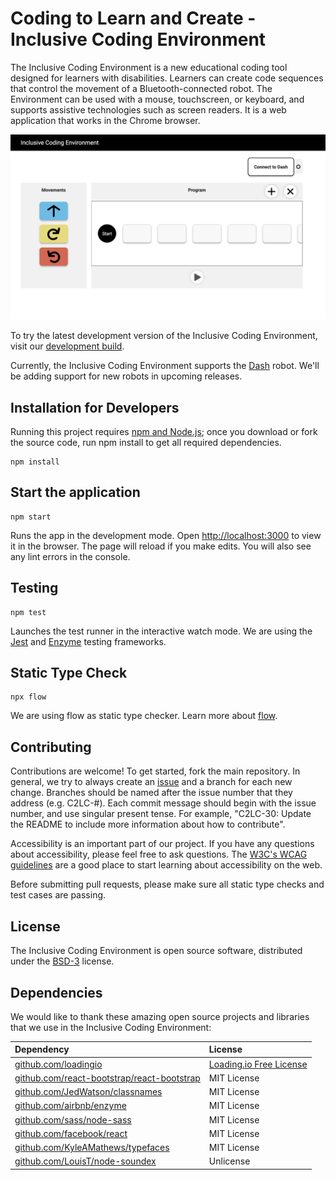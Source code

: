 # Coding to Learn and Create - Inclusive Coding Environment

The Inclusive Coding Environment is a new educational coding tool designed for learners with disabilities. Learners can create code sequences that control the movement of a Bluetooth-connected robot. The Environment can be used with a mouse, touchscreen, or keyboard, and supports assistive technologies such as screen readers. It is a web application that works in the Chrome browser.

![inclusive coding environment UI](./inclusive-coding-env.png)

To try the latest development version of the Inclusive Coding Environment, visit our [development build](https://c2lc-dev.web.app/).

Currently, the Inclusive Coding Environment supports the [Dash](https://www.makewonder.com/robots/dash/) robot. We'll be adding support for new robots in upcoming releases.

## Installation for Developers

Running this project requires [npm and Node.js](https://www.npmjs.com/get-npm); once you download or fork the source code, run npm install to get all required dependencies.

```
npm install
```

## Start the application

```
npm start
```

Runs the app in the development mode. Open [http://localhost:3000](http://localhost:3000) to view it in the browser. The page will reload if you make edits. You will also see any lint errors in the console.

## Testing

```
npm test
```

Launches the test runner in the interactive watch mode. We are using the [Jest](https://jestjs.io/) and [Enzyme](https://airbnb.io/enzyme/) testing frameworks.

## Static Type Check

```
npx flow
```

We are using flow as static type checker. Learn more about [flow](https://flow.org/).

## Contributing

Contributions are welcome! To get started, fork the main repository. In general, we try to always create an [issue](https://issues.fluidproject.org/projects/C2LC/issues) and a branch for each new change. Branches should be named after the issue number that they address (e.g. C2LC-#). Each commit message should begin with the issue number, and use singular present tense. For example, "C2LC-30: Update the README to include more information about how to contribute".

Accessibility is an important part of our project. If you have any questions about accessibility, please feel free to ask questions. The [W3C's WCAG guidelines](https://www.w3.org/WAI/standards-guidelines/wcag/) are a good place to start learning about accessibility on the web.

Before submitting pull requests, please make sure all static type checks and test cases are passing.

## License

The Inclusive Coding Environment is open source software, distributed under the [BSD-3](https://github.com/codelearncreate/c2lc-coding-environment/blob/master/LICENSE.txt) license.

## Dependencies

We would like to thank these amazing open source projects and libraries that we use in the Inclusive Coding Environment:

| Dependency | License |
| :--------- | :------ |
| [github.com/loadingio](https://github.com/loadingio) | [Loading.io Free License](https://loading.io/license/#free-license) |
| [github.com/react-bootstrap/react-bootstrap](https://github.com/react-bootstrap/react-bootstrap) | MIT License |
| [github.com/JedWatson/classnames](https://github.com/JedWatson/classnames) | MIT License |
| [github.com/airbnb/enzyme](https://github.com/airbnb/enzyme) | MIT License |
| [github.com/sass/node-sass](https://github.com/sass/node-sass) | MIT License |
| [github.com/facebook/react](https://github.com/facebook/react) | MIT License |
| [github.com/KyleAMathews/typefaces](https://github.com/KyleAMathews/typefaces) | MIT License |
| [github.com/LouisT/node-soundex](https://github.com/LouisT/node-soundex) | Unlicense |

